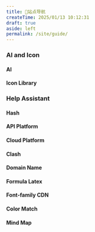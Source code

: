 ```yaml
---
title: 📍站点导航
createTime: 2025/01/13 10:12:31
draft: true
aside: left
permalink: /site/guide/
---
```

### AI and Icon
#### AI

<CardGrid>
    <LinkCard icon="https://cdn.jsdelivr.net/gh/Pai3141/picture-bed@main/icon/openai.png" title="Chatgpt" href="https://chatgpt.com"></LinkCard>
    <LinkCard icon="https://cdn.jsdelivr.net/gh/Pai3141/picture-bed@main/icon/deepseek-color.png" title="DeepSeek" href="https://chat.deepseek.com"></LinkCard>
</CardGrid>
<CardGrid>
    <LinkCard icon="https://cdn.jsdelivr.net/gh/Pai3141/picture-bed@main/icon/qwen-color.png" title="Qwen" href="https://chat.qwenlm.ai/"></LinkCard>
    <LinkCard icon="https://cdn.jsdelivr.net/gh/Pai3141/picture-bed@main/icon/grok.png" title="Grok" href="https://grok.com/"></LinkCard>
</CardGrid>
<CardGrid>
    <LinkCard icon="https://cdn.jsdelivr.net/gh/Pai3141/picture-bed@main/icon/kimi-color.png" title="Kimi" href="https://kimi.moonshot.cn/"></LinkCard>
    <LinkCard icon="https://cdn.jsdelivr.net/gh/Pai3141/picture-bed@main/icon/doubao-color.png" title="Doubao" href="https://www.doubao.com/"></LinkCard>
    <LinkCard icon="https://cdn.jsdelivr.net/gh/Pai3141/picture-bed@main/icon/gemini-color.png" title="Gemini" href="https://gemini.google.com/app"></LinkCard>
    <LinkCard icon="https://cdn.jsdelivr.net/gh/Pai3141/picture-bed@main/icon/lobehub-color.png" title="lobe-chat" href="https://lobechat.com/chat"></LinkCard>
</CardGrid>

#### Icon Library

<CardGrid>
    <LinkCard icon="line-md:iconify2-static" title="Iconify" href="https://icon-sets.iconify.design/"></LinkCard>
    <LinkCard icon="twemoji:slightly-smiling-face" title="GetEmoji" href="https://getemoji.com"></LinkCard>
    <LinkCard icon="https://cdn.jsdelivr.net/gh/Pai3141/picture-bed@main/icon/alibabacloud-color.png" title="Iconfont" href="https://www.iconfont.cn/"></LinkCard>
    <LinkCard icon="https://cdn.jsdelivr.net/gh/Pai3141/picture-bed@main/icon/lobehub-color.png" title="lobe-icon" href="https://lobehub.com/zh/icons"></LinkCard>
    <LinkCard icon="https://cdn.jsdelivr.net/gh/Pai3141/picture-bed@main/icon/bytedance-color.png" title="IconPark" href="https://iconpark.oceanengine.com/official"></LinkCard>
</CardGrid>

### Help Assistant
#### Hash

<CardGrid>
    <LinkCard icon="https://raw.githubusercontent.com/Pai3141/PictureBed/main/img/Hash.png" title="Hash1️⃣" href="https://paiad.online"></LinkCard>
    <LinkCard icon="https://raw.githubusercontent.com/Pai3141/PictureBed/main/img/Hash.png" title="Hash2️⃣" href="https://paiad.top"></LinkCard>
</CardGrid>

#### API Platform

<CardGrid>
    <LinkCard icon="https://cdn.jsdelivr.net/gh/Pai3141/picture-bed@main/icon/deepseek-color.png" title="DeepSeek Platform" href="https://platform.deepseek.com"></LinkCard>
</CardGrid>

#### Cloud Platform

<CardGrid>
  <LinkCard icon="ri:alibaba-cloud-line" title="Alibaba Cloud" href="https://cn.aliyun.com"></LinkCard>
  <LinkCard icon= "logos:cloudflare-icon" title="Cloudflare" href="https://www.cloudflare.com/zh-cn"></LinkCard>
</CardGrid>

#### Clash

<CardGrid>
  <LinkCard icon= "arcticons:clash" title="Clash" href="https://doc.miyun.app"></LinkCard>
</CardGrid>

#### Domain Name

<CardGrid>
  <LinkCard icon= "logos:namecheap" title="Namecheap" href="https://www.namecheap.com"></LinkCard>
  <LinkCard icon= "simple-icons:godaddy" title="Godaddy" href="https://www.Godaddy.com"></LinkCard>
</CardGrid>

#### Formula Latex

<CardGrid>
  <LinkCard icon= "ooui:mathematics" title="SimpleTex" href="https://simpletex.net"></LinkCard>
</CardGrid>

#### Font-family CDN

<CardGrid>
  <LinkCard icon= "ci:font" title="Chinese-font" href="https://chinese-font.netlify.app/zh-cn/cdn"></LinkCard>
</CardGrid>

#### Color Match

<CardGrid>
    <LinkCard icon= "unjs:theme-colors" title="ColorHunt" href="https://colorhunt.co/palettes/popular"></LinkCard>
</CardGrid>

#### Mind Map

<CardGrid>
    <LinkCard icon= "vscode-icons:file-type-mermaid" title="Mermaid Docs" href="https://mermaid.nodejs.cn/intro/"></LinkCard>
    <LinkCard icon= "vscode-icons:file-type-mermaid" title="Mermaid Online Website" href="https://mermaid-live.nodejs.cn/edit"></LinkCard>
</CardGrid>
